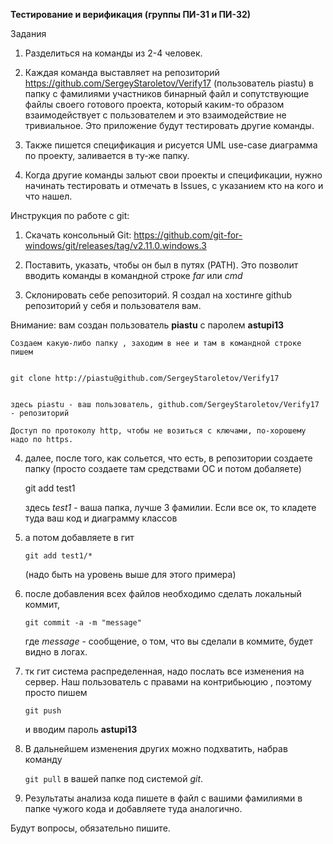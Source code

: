 **Тестирование и верификация (группы ПИ-31 и ПИ-32)**

Задания

1.	Разделиться на команды из 2-4 человек. 

2.	Каждая команда выставляет на репозиторий https://github.com/SergeyStaroletov/Verify17 (пользователь piastu) в папку с фамилиями участников бинарный файл и сопутствующие файлы своего готового проекта, который каким-то образом взаимодействует с пользователем и это взаимодействие не тривиальное. Это приложение будут тестировать другие команды.

3.	Также пишется спецификация и рисуется UML use-case диаграмма по проекту, заливается в ту-же папку.

4.	Когда другие команды зальют свои проекты и спецификации, нужно начинать тестировать и отмечать в Issues, с указанием кто на кого и что нашел. 


Инструкция по работе с git:


1. Скачать консольный Git:
<https://github.com/git-for-windows/git/releases/tag/v2.11.0.windows.3>

2. Поставить, указать, чтобы он был в путях (PATH). Это позволит вводить команды в командной строке _far_ или _cmd_

3. Склонировать себе репозиторий. Я создал на хостинге github репозиторий у себя и пользователя вам.

Внимание: вам создан пользователь __piastu__ с паролем __astupi13__

    Создаем какую-либо папку , заходим в нее и там в командной строке пишем

    
    git clone http://piastu@github.com/SergeyStaroletov/Verify17
    
    
    здесь piastu - ваш пользователь, github.com/SergeyStaroletov/Verify17 - репозиторий
    
    Доступ по протоколу http, чтобы не возиться с ключами, по-хорошему надо по https.

4. далее, после того, как сольется, что есть, в репозитории создаете папку (просто создаете там средствами ОС и потом добаляете)

    
    git add test1
    
    
    здесь _test1_ - ваша папка, лучше 3 фамилии. 
    Если все ок, то кладете туда ваш код и диаграмму классов

5. а потом добавляете в гит
    ```
    git add test1/*
    ```
    (надо быть на уровень выше для этого примера)

6. после добавления всех файлов необходимо сделать локальный коммит, 
    ```
    git commit -a -m "message"
    ```
    где _message_ - сообщение, о том, что вы сделали в коммите, будет видно в логах.

7. тк гит система распределенная, надо послать все изменения на сервер.
Наш пользователь с правами на контрибьюцию , поэтому просто пишем
    ```
    git push
    ```
    и вводим пароль __astupi13__

8. В дальнейшем изменения других можно подхватить, набрав команду

    ```git pull``` в вашей папке под системой _git_.

9. Результаты анализа кода пишете в файл с вашими фамилиями в папке чужого кода и добавляете туда аналогично.

Будут вопросы, обязательно пишите.
